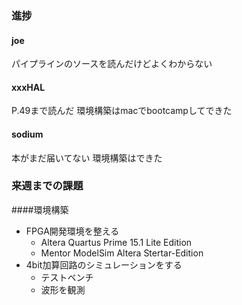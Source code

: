 ### 進捗
#### joe
 パイプラインのソースを読んだけどよくわからない
#### xxxHAL
 P.49まで読んだ 環境構築はmacでbootcampしてできた
#### sodium
 本がまだ届いてない 環境構築はできた

### 来週までの課題
####環境構築
* FPGA開発環境を整える
	- Altera Quartus Prime 15.1 Lite Edition
	- Mentor ModelSim Altera Stertar-Edition
* 4bit加算回路のシミュレーションをする
	- テストベンチ
	- 波形を観測

